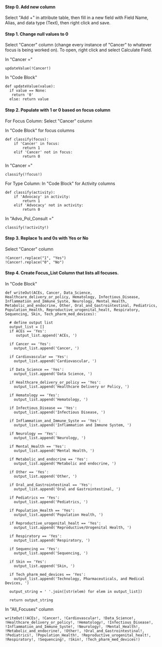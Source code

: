 #### Step 0. Add new column
Select "Add +" in attribute table, then fill in a new field with Field Name, Alias, and data type (Text), then right click and save.

#### Step 1. Change null values to 0
Select "Cancer" column (change every  instance of "Cancer" to whatever focus is being worked on). To open, right click and select Calculate Field.

In "Cancer ="
```
updateValue(!Cancer!)
```

In "Code Block"
```
def updateValue(value):
  if value == None:
   return '0'
  else: return value
```
#### Step 2. Populate with 1 or 0 based on focus column

For Focus Column:
Select "Cancer" column

In "Code Block" for focus columns
```
def classify(focus):
    if 'Cancer' in focus:
        return 1
    elif 'Cancer' not in focus:
        return 0
```

In "Cancer ="
```
classify(!focus!)
```

For Type Column:
In "Code Block" for Activity columns
```
def classify(activity):
    if 'Advocacy' in activity:
        return 1
    elif 'Advocacy' not in activity:
        return 0
```

In "Advo_Pol_Consult ="
```
classify(!activity!)
```

#### Step 3. Replace 1s and 0s with Yes or No
Select "Cancer" column
```
!Cancer!.replace("1", "Yes")
!Cancer!.replace("0", "No")
```

#### Step 4. Create Focus_List Column that lists all focuses.
In "Code Block"

```
def writeOut(ACEs, Cancer, Data_Science, Healthcare_delivery_or_policy, Hematology, Infectious_Disease, Inflammation_and_Immune_Syste, Neurology, Mental_Health, Metabolic_and_endocrine, Other, Oral_and_Gastrointestinal, Pediatrics, Population_Health, Reproductive_urogenital_healt, Respiratory, Sequencing, Skin, Tech_pharm_med_devices):
  
  # define output list  
  output_list = []
  if ACEs == 'Yes':
     output_list.append('ACEs, ')
      
  if Cancer == 'Yes':
    output_list.append('Cancer, ')
    
  if Cardiovascular == 'Yes':
    output_list.append('Cardiovascular, ')
    
  if Data_Science == 'Yes':
    output_list.append('Data Science, ')
    
  if Healthcare_delivery_or_policy == 'Yes':
    output_list.append('Healthcare Delivery or Policy, ')
    
  if Hematology == 'Yes':
    output_list.append('Hematology, ')
    
  if Infectious_Disease == 'Yes':
    output_list.append('Infectious Disease, ')
   
  if Inflammation_and_Immune_Syste == 'Yes':
    output_list.append('Inflammation and Immune System, ')
    
  if Neurology == 'Yes':
    output_list.append('Neurology, ')
    
  if Mental_Health == 'Yes':
    output_list.append('Mental Health, ')
    
  if Metabolic_and_endocrine == 'Yes':
    output_list.append('Metabolic and endocrine, ')
    
  if Other == 'Yes':
    output_list.append('Other, ')
    
  if Oral_and_Gastrointestinal == 'Yes':
    output_list.append('Oral and Gastrointestinal, ')
    
  if Pediatrics == 'Yes':
    output_list.append('Pediatrics, ')
    
  if Population_Health == 'Yes':
    output_list.append('Population Health, ')
    
  if Reproductive_urogenital_healt == 'Yes':
    output_list.append('Reproductive/Urogenital Health, ')
    
  if Respiratory == 'Yes':
    output_list.append('Respiratory, ')
    
  if Sequencing == 'Yes':
    output_list.append('Sequencing, ')
    
  if Skin == 'Yes':
    output_list.append('Skin, ')
    
  if Tech_pharm_med_devices == 'Yes':
    output_list.append('Technology, Pharmaceuticals, and Medical Devices, ')
    
  output_string = ' '.join([str(elem) for elem in output_list])
 
  return output_string
```

In "All_Focuses" column

```
writeOut(!ACEs!, !Cancer!, !Cardiovascular!, !Data_Science!, !Healthcare_delivery_or_policy!, !Hematology!, !Infectious_Disease!, !Inflammation_and_Immune_Syste!, !Neurology!, !Mental_Health!, !Metabolic_and_endocrine!, !Other!, !Oral_and_Gastrointestinal!, !Pediatrics!, !Population_Health!, !Reproductive_urogenital_healt!, !Respiratory!, !Sequencing!, !Skin!, !Tech_pharm_med_devices!)
```

